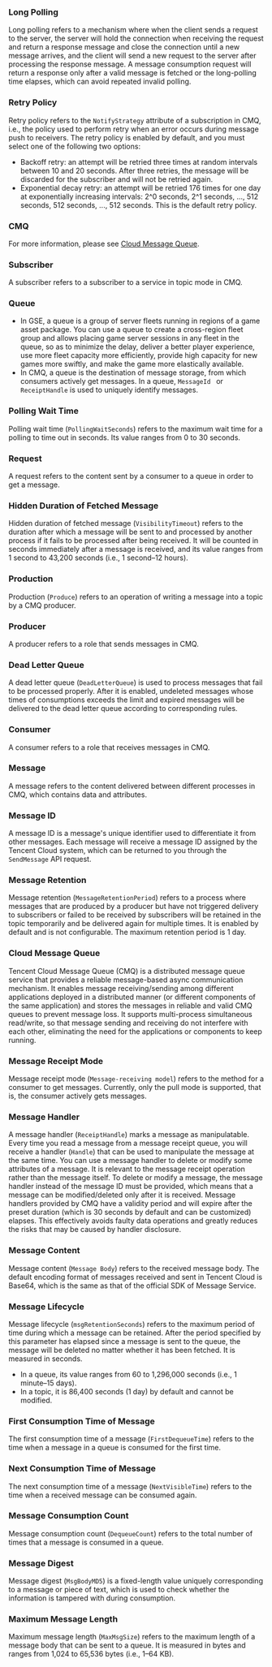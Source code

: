 

### Long Polling

Long polling refers to a mechanism where when the client sends a request to the server, the server will hold the connection when receiving the request and return a response message and close the connection until a new message arrives, and the client will send a new request to the server after processing the response message.
A message consumption request will return a response only after a valid message is fetched or the long-polling time elapses, which can avoid repeated invalid polling.

### Retry Policy

Retry policy refers to the `NotifyStrategy` attribute of a subscription in CMQ, i.e., the policy used to perform retry when an error occurs during message push to receivers.
The retry policy is enabled by default, and you must select one of the following two options:

- Backoff retry: an attempt will be retried three times at random intervals between 10 and 20 seconds. After three retries, the message will be discarded for the subscriber and will not be retried again.
- Exponential decay retry: an attempt will be retried 176 times for one day at exponentially increasing intervals: 2^0 seconds, 2^1 seconds, ..., 512 seconds, 512 seconds, ..., 512 seconds. This is the default retry policy.

### CMQ

For more information, please see [Cloud Message Queue](#cmq1).



### Subscriber

A subscriber refers to a subscriber to a service in topic mode in CMQ.

### Queue

- In GSE, a queue is a group of server fleets running in regions of a game asset package. You can use a queue to create a cross-region fleet group and allows placing game server sessions in any fleet in the queue, so as to minimize the delay, deliver a better player experience, use more fleet capacity more efficiently, provide high capacity for new games more swiftly, and make the game more elastically available.
- In CMQ, a queue is the destination of message storage, from which consumers actively get messages. In a queue, `MessageId ` or `ReceiptHandle` is used to uniquely identify messages.



### Polling Wait Time

Polling wait time (`PollingWaitSeconds`) refers to the maximum wait time for a polling to time out in seconds. Its value ranges from 0 to 30 seconds.



### Request

A request refers to the content sent by a consumer to a queue in order to get a message.

### Hidden Duration of Fetched Message

Hidden duration of fetched message (`VisibilityTimeout`) refers to the duration after which a message will be sent to and processed by another process if it fails to be processed after being received. It will be counted in seconds immediately after a message is received, and its value ranges from 1 second to 43,200 seconds (i.e., 1 second–12 hours).



### Production

Production (`Produce`) refers to an operation of writing a message into a topic by a CMQ producer.

### Producer

A producer refers to a role that sends messages in CMQ.

### Dead Letter Queue

A dead letter queue (`DeadLetterQueue`) is used to process messages that fail to be processed properly. After it is enabled, undeleted messages whose times of consumptions exceeds the limit and expired messages will be delivered to the dead letter queue according to corresponding rules.



### Consumer

A consumer refers to a role that receives messages in CMQ.

### Message

A message refers to the content delivered between different processes in CMQ, which contains data and attributes.

### Message ID

A message ID is a message's unique identifier used to differentiate it from other messages. Each message will receive a message ID assigned by the Tencent Cloud system, which can be returned to you through the `SendMessage` API request.

### Message Retention

Message retention (`MessageRetentionPeriod`) refers to a process where messages that are produced by a producer but have not triggered delivery to subscribers or failed to be received by subscribers will be retained in the topic temporarily and be delivered again for multiple times. It is enabled by default and is not configurable. The maximum retention period is 1 day.

<span id="cmq1"></span>

### Cloud Message Queue

Tencent Cloud Message Queue (CMQ) is a distributed message queue service that provides a reliable message-based async communication mechanism. It enables message receiving/sending among different applications deployed in a distributed manner (or different components of the same application) and stores the messages in reliable and valid CMQ queues to prevent message loss. It supports multi-process simultaneous read/write, so that message sending and receiving do not interfere with each other, eliminating the need for the applications or components to keep running.

### Message Receipt Mode

Message receipt mode (`Message-receiving model`) refers to the method for a consumer to get messages. Currently, only the pull mode is supported, that is, the consumer actively gets messages.

### Message Handler

A message handler (`ReceiptHandle`) marks a message as manipulatable. Every time you read a message from a message receipt queue, you will receive a handler (`Handle`) that can be used to manipulate the message at the same time.
You can use a message handler to delete or modify some attributes of a message. It is relevant to the message receipt operation rather than the message itself. To delete or modify a message, the message handler instead of the message ID must be provided, which means that a message can be modified/deleted only after it is received.
Message handlers provided by CMQ have a validity period and will expire after the preset duration (which is 30 seconds by default and can be customized) elapses. This effectively avoids faulty data operations and greatly reduces the risks that may be caused by handler disclosure.

### Message Content

Message content (`Message Body`) refers to the received message body. The default encoding format of messages received and sent in Tencent Cloud is Base64, which is the same as that of the official SDK of Message Service.

### Message Lifecycle

Message lifecycle (`msgRetentionSeconds`) refers to the maximum period of time during which a message can be retained. After the period specified by this parameter has elapsed since a message is sent to the queue, the message will be deleted no matter whether it has been fetched. It is measured in seconds.

- In a queue, its value ranges from 60 to 1,296,000 seconds (i.e., 1 minute–15 days).
- In a topic, it is 86,400 seconds (1 day) by default and cannot be modified.

### First Consumption Time of Message

The first consumption time of a message (`FirstDequeueTime`) refers to the time when a message in a queue is consumed for the first time.

### Next Consumption Time of Message

The next consumption time of a message (`NextVisibleTime`) refers to the time when a received message can be consumed again.

### Message Consumption Count

Message consumption count (`DequeueCount`) refers to the total number of times that a message is consumed in a queue.

### Message Digest

Message digest (`MsgBodyMD5`) is a fixed-length value uniquely corresponding to a message or piece of text, which is used to check whether the information is tampered with during consumption.

### Maximum Message Length

Maximum message length (`MaxMsgSize`) refers to the maximum length of a message body that can be sent to a queue. It is measured in bytes and ranges from 1,024 to 65,536 bytes (i.e., 1–64 KB).